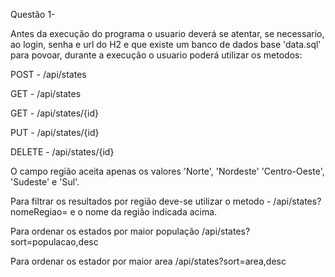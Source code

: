 Questão 1- 

Antes da execução do programa o usuario deverá se atentar, se necessario, ao login, senha e url do H2 e que existe um banco de dados base 'data.sql' para povoar, durante a execução o usuario poderá utilizar os metodos:

POST - /api/states

GET - /api/states

GET - /api/states/{id}

PUT - /api/states/{id}

DELETE - /api/states/{id}

O campo região aceita apenas os valores 'Norte', 'Nordeste' 'Centro-Oeste', 'Sudeste' e 'Sul'. 

Para filtrar os resultados por região deve-se utilizar o metodo - /api/states?nomeRegiao= e o nome da região indicada acima.

Para ordenar os estados por maior população /api/states?sort=populacao,desc

Para ordenar os estador por maior area /api/states?sort=area,desc
